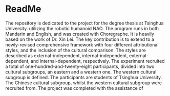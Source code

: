# ReadMe
The repository is dedicated to the project for the degree thesis at Tsinghua University. utilizing the robotic humanoid NAO. The program runs in both Mandarin and English, and was created with Choregraphe. It is heavily based on the work of Dr. Xin Lei. The key contribution is to extend to a newly-revised comprehensive framework with four different attributional styles, and the inclusion of the cultural comparison. The styles are described as external-independent, internal-independent, external-dependent, and internal-dependent, respectively. The experiment recruited a total of one-hundred-and-twenty-eight participants, divided into two cultural subgroups, an eastern and a western one. The western cultural subgroup is defined. The participants are students of Tsinghua University. The Chinese cultural subgroup, whilst the western cultural subgroup were recruited from. The project was completed with the assistance of
